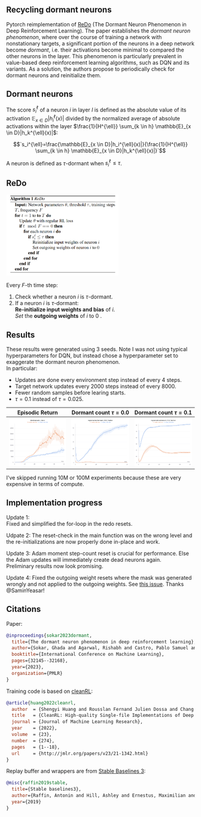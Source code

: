## Recycling dormant neurons

Pytorch reimplementation of [ReDo](https://arxiv.org/abs/2302.12902) (The Dormant Neuron Phenomenon in Deep Reinforcement Learning).
The paper establishes the _dormant neuron phenomenon_, where over the course of training a network with nonstationary targets, a significant portion of the neurons in a deep network become _dormant_, i.e. their activations become minimal to compared the other neurons in the layer.
This phenomenon is particularly prevalent in value-based deep reinforcement learning algorithms, such as DQN and its variants. As a solution, the authors propose to periodically check for dormant neurons and reinitialize them.

## Dormant neurons

The score $s_i^{\ell}$ of a neuron $i$ in layer $l$ is defined as the absolute value of its activation $`\mathbb{E}_{x \in D} |h_i^{\ell}(x)|`$ divided by the normalized average of absolute activations within the layer $`\frac{1}{H^{\ell}} \sum_{k \in h} \mathbb{E}_{x \in D}|h_k^{\ell}(x)|`$:

$$`s_i^{\ell}=\frac{\mathbb{E}_{x \in D}|h_i^{\ell}(x)|}{\frac{1}{H^{\ell}} \sum_{k \in h} \mathbb{E}_{x \in D}|h_k^{\ell}(x)|}`$$

A neuron is defined as $\tau$-dormant when $s_i^{\ell} \leq \tau$.

## ReDo

<img src="./img/ReDo_algorithm_pseudocode.png" width="300" >

Every $F$-th time step:

1. Check whether a neuron $i$ is $\tau$-dormant.
2. If a neuron $i$ is $\tau$-dormant:  
   **Re-initialize input weights and bias** of $i$.  
   _Set_ the **outgoing weights** of $i$ to $0~.$

## Results

These results were generated using 3 seeds. Note I was not using typical hyperparameters for DQN, but instead chose a hyperparameter set to exaggerate the dormant neuron phenomenon.  
In particular:

- Updates are done every environment step instead of every 4 steps.
- Target network updates every 2000 steps instead of every 8000.
- Fewer random samples before learing starts.
- $\tau=0.1$ instead of $\tau=0.025$.

Episodic Return            | Dormant count $\tau=0.0$ | Dormant count $\tau=0.1$ |
:-------------------------:|:-------------------------:|:-------------------------:|
![Reward](./img/redo_episodic_returns.png ) |  ![Dormant neurons](./img/redo_tau_0_0_dormant_fraction.png) | ![Dormant neurons](./img/redo_tau_0_1_dormant_fraction.png)

I've skipped running 10M or 100M experiments because these are very expensive in terms of compute.

## Implementation progress

Update 1:  
Fixed and simplified the for-loop in the redo resets.

Udpate 2:
The reset-check in the main function was on the wrong level and the re-initializations are now properly done in-place and work.

Update 3:
Adam moment step-count reset is crucial for performance. Else the Adam updates will immediately create dead neurons again.  
Preliminary results now look promising.

Update 4:
Fixed the outgoing weight resets where the mask was generated wrongly and not applied to the outgoing weights. See [this issue](https://github.com/timoklein/redo/issues/3). Thanks @SaminYeasar!

## Citations

Paper:

```bibtex
@inproceedings{sokar2023dormant,
  title={The dormant neuron phenomenon in deep reinforcement learning},
  author={Sokar, Ghada and Agarwal, Rishabh and Castro, Pablo Samuel and Evci, Utku},
  booktitle={International Conference on Machine Learning},
  pages={32145--32168},
  year={2023},
  organization={PMLR}
}
```

Training code is based on [cleanRL](https://github.com/vwxyzjn/cleanrl):

```bibtex
@article{huang2022cleanrl,
  author  = {Shengyi Huang and Rousslan Fernand Julien Dossa and Chang Ye and Jeff Braga and Dipam Chakraborty and Kinal Mehta and João G.M. Araújo},
  title   = {CleanRL: High-quality Single-file Implementations of Deep Reinforcement Learning Algorithms},
  journal = {Journal of Machine Learning Research},
  year    = {2022},
  volume  = {23},
  number  = {274},
  pages   = {1--18},
  url     = {http://jmlr.org/papers/v23/21-1342.html}
}
```

Replay buffer and wrappers are from [Stable Baselines 3](https://github.com/DLR-RM/stable-baselines3):

```bibtex
@misc{raffin2019stable,
  title={Stable baselines3},
  author={Raffin, Antonin and Hill, Ashley and Ernestus, Maximilian and Gleave, Adam and Kanervisto, Anssi and Dormann, Noah},
  year={2019}
}
```
